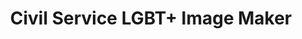 ---
layout: image-maker/default
form-fields: default
title: "Civil Service LGBT+ Image Maker"
excerpt: "Use this tool to create images for use on social media."
redirect_to: /pride-on
---